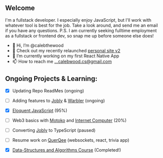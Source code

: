 ## Welcome
I'm a fullstack developer. I especially enjoy JavaScript, but I'll work with whatever tool is best for the job. Take a look around, and send me an email if you have any questions. P.S. I am currently seeking fulltime employment as a fullstack or frontend dev, so snap me up before someone else does! 

- 👋 Hi, I’m @calebthewood
- 👀 Check out my recently relaunched [personal site v2](https://www.calebwood.dev/)
- 🌱 I’m currently working on my first React Native App
- 📫 How to reach me ...calebwood.cs@gmail.com

## Ongoing Projects & Learning:
- [x] Updating Repo ReadMes (ongoing)
- [ ] Adding features to [Jobly](https://github.com/calebthewood/jobly-frontend) & [Warbler](https://github.com/calebthewood/flask-warbler) (ongoing)
- [x] [Eloquent JavaScript](https://github.com/calebthewood/eloquentJS) (95%)
- [ ] Web3 basics with [Motoko](https://internetcomputer.org/docs/current/developer-docs/build/cdks/motoko-dfinity/motoko/) and [Internet Computer](https://internetcomputer.org/) (20%)
- [ ] Converting [Jobly](https://github.com/calebthewood/jobly-frontend) to TypeScript (paused)
- [ ] Resume work on [QuerQee](https://github.com/calebthewood/qq-front-end) (websockets, react, trivia app)
- [x] [Data-Structures and Algorithms Course](https://github.com/calebthewood/dsa-javascript/tree/main/JS-MasterClass) (Completed!)


<!---
calebthewood/calebthewood is a ✨ special ✨ repository because its `README.md` (this file) appears on your GitHub profile.
You can click the Preview link to take a look at your changes.
--->
